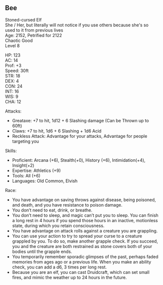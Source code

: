 ## Bee
Stoned-cursed Elf \
She / Her, but literally will not notice if you use others because she's so used to it from previous lives \
Age: 2152, Petrified for 2122 \
Chaotic Good \
Level 8

HP: 123 \
AC: 14 \
Prof: +3 \
Speed: 30ft \
STR: 18 \
DEX: 4 \
CON: 24 \
INT: 16 \
WIS: 9 \
CHA: 12

Attacks: 
- Greataxe: +7 to hit, 1d12 + 6 Slashing damage (Can be Thrown up to 60ft)
- Claws: +7 to hit, 1d6 + 6 Slashing + 1d6 Acid
- Reckless Attack: Advantage for your attacks, Advantage for people targeting you

Skills: 
- Proficient: Arcana (+6), Stealth(+0), History (+6), Intimidation(+4), Insight(+2)
- Expertise: Athletics (+9)
- Tools: All (+6)
- Languages: Old Common, Elvish 

Race: 
- You have advantage on saving throws against disease, being poisoned, and death, and you have resistance to poison damage.
- You don’t need to eat, drink, or breathe.
- You don’t need to sleep, and magic can’t put you to sleep. You can finish a long rest in 4 hours if you spend those hours in an inactive, motionless state, during which you retain consciousness.
- You have advantage on attack rolls against a creature you are grappling.
- You can use your action to try to spread your curse to a creature grappled by you. To do so, make another grapple check. If you succeed, you and the creature are both restrained as stone covers both of your bodies until the grapple ends.
- You temporarily remember sporadic glimpses of the past, perhaps faded memories from ages ago or a previous life. When you make an ability check, you can add a d6, 3 times per long rest.
- Because you are an elf, you can cast Druidcraft, which can set small fires, and mimic the weather up to 24 hours in the future. 

